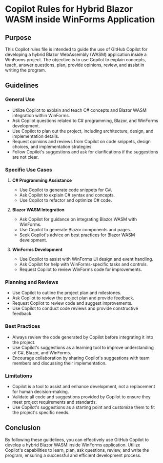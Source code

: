 # Copilot Rules for Hybrid Blazor WASM inside WinForms Application

## Purpose

This Copilot rules file is intended to guide the use of GitHub Copilot for developing a hybrid Blazor WebAssembly (WASM) application inside a WinForms project. The objective is to use Copilot to explain concepts, teach, answer questions, plan, provide opinions, review, and assist in writing the program.

## Guidelines

### General Use

- Utilize Copilot to explain and teach C# concepts and Blazor WASM integration within WinForms.
- Ask Copilot questions related to C# programming, Blazor, and WinForms development.
- Use Copilot to plan out the project, including architecture, design, and implementation details.
- Request opinions and reviews from Copilot on code snippets, design choices, and implementation strategies.
- Follow Copilot's suggestions and ask for clarifications if the suggestions are not clear.

### Specific Use Cases

1. **C# Programming Assistance**

   - Use Copilot to generate code snippets for C#.
   - Ask Copilot to explain C# syntax and concepts.
   - Use Copilot to refactor and optimize C# code.

2. **Blazor WASM Integration**

   - Ask Copilot for guidance on integrating Blazor WASM with WinForms.
   - Use Copilot to generate Blazor components and pages.
   - Seek Copilot's advice on best practices for Blazor WASM development.

3. **WinForms Development**
   - Use Copilot to assist with WinForms UI design and event handling.
   - Ask Copilot for help with WinForms-specific tasks and controls.
   - Request Copilot to review WinForms code for improvements.

### Planning and Reviews

- Use Copilot to outline the project plan and milestones.
- Ask Copilot to review the project plan and provide feedback.
- Request Copilot to review code and suggest improvements.
- Use Copilot to conduct code reviews and provide constructive feedback.

### Best Practices

- Always review the code generated by Copilot before integrating it into the project.
- Use Copilot's suggestions as a learning tool to improve understanding of C#, Blazor, and WinForms.
- Encourage collaboration by sharing Copilot's suggestions with team members and discussing their implementation.

### Limitations

- Copilot is a tool to assist and enhance development, not a replacement for human decision-making.
- Validate all code and suggestions provided by Copilot to ensure they meet project requirements and standards.
- Use Copilot's suggestions as a starting point and customize them to fit the project's specific needs.

## Conclusion

By following these guidelines, you can effectively use GitHub Copilot to develop a hybrid Blazor WASM inside WinForms application. Utilize Copilot's capabilities to learn, plan, ask questions, review, and write the program, ensuring a successful and efficient development process.
